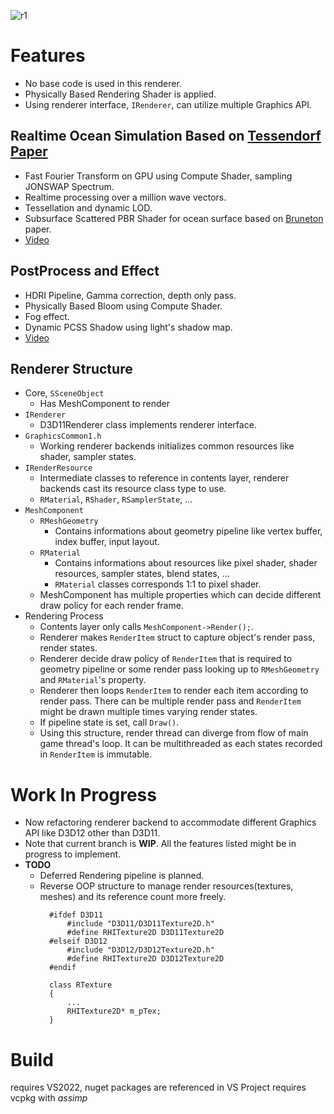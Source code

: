 ![r1](https://github.com/user-attachments/assets/74c46747-c8dd-4026-9986-ca88b04bf35a)

# Features
- No base code is used in this renderer.
- Physically Based Rendering Shader is applied.
- Using renderer interface, `IRenderer`, can utilize multiple Graphics API.
  
## Realtime Ocean Simulation Based on [Tessendorf Paper](https://www.researchgate.net/publication/264839743_Simulating_Ocean_Water)
- Fast Fourier Transform on GPU using Compute Shader, sampling JONSWAP Spectrum.
- Realtime processing over a million wave vectors.
- Tessellation and dynamic LOD.
- Subsurface Scattered PBR Shader for ocean surface based on [Bruneton](https://inria.hal.science/inria-00443630/file/article-1.pdf) paper.
- [Video](https://www.youtube.com/watch?v=rSCYnYdFnr0)

## PostProcess and Effect
- HDRI Pipeline, Gamma correction, depth only pass.
- Physically Based Bloom using Compute Shader.
- Fog effect.
- Dynamic PCSS Shadow using light's shadow map.
- [Video](https://www.youtube.com/watch?v=D6w55CkHi5U)

## Renderer Structure

- Core, `SSceneObject`
	- Has MeshComponent to render
- `IRenderer`
	- D3D11Renderer class implements renderer interface.
- `GraphicsCommon1.h`
	- Working renderer backends initializes common resources like shader, sampler states.
- `IRenderResource`
	- Intermediate classes to reference in contents layer, renderer backends cast its resource class type to use.
	- `RMaterial`, `RShader`, `RSamplerState`, ... 
- `MeshComponent`
	- `RMeshGeometry`
		- Contains informations about geometry pipeline like vertex buffer, index buffer, input layout.
	- `RMaterial`
		- Contains informations about resources like pixel shader, shader resources, sampler states, blend states, ...
		- `RMaterial` classes corresponds 1:1 to pixel shader.
  	- MeshComponent has multiple properties which can decide different draw policy for each render frame. 
- Rendering Process
	- Contents layer only calls `MeshComponent->Render();`.
 	- Renderer makes `RenderItem` struct to capture object's render pass, render states.
  	- Renderer decide draw policy of `RenderItem` that is required to geometry pipeline or some render pass looking up to `RMeshGeometry` and `RMaterial`'s property.
	- Renderer then loops `RenderItem` to render each item according to render pass. There can be multiple render pass and `RenderItem` might be drawn multiple times varying render states.
	- If pipeline state is set, call `Draw()`.
 	- Using this structure, render thread can diverge from flow of main game thread's loop. It can be multithreaded as each states recorded in `RenderItem` is immutable.
# Work In Progress
- Now refactoring renderer backend to accommodate different Graphics API like D3D12 other than D3D11.
- Note that current branch is __WIP__. All the features listed might be in progress to implement.
- __TODO__
	- Deferred Rendering pipeline is planned.
	- Reverse OOP structure to manage render resources(textures, meshes) and its reference count more freely.
	  ```
		#ifdef D3D11
			#include "D3D11/D3D11Texture2D.h"
			#define RHITexture2D D3D11Texture2D
		#elseif D3D12
			#include "D3D12/D3D12Texture2D.h"
			#define RHITexture2D D3D12Texture2D
		#endif
   
		class RTexture
		{
   			...
			RHITexture2D* m_pTex;
		}
	  
	  ```

# Build
requires VS2022, nuget packages are referenced in VS Project
requires vcpkg with _assimp_
